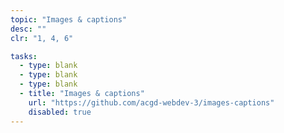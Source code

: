```yaml
---
topic: "Images & captions"
desc: ""
clr: "1, 4, 6"

tasks:
  - type: blank
  - type: blank
  - type: blank
  - title: "Images & captions"
    url: "https://github.com/acgd-webdev-3/images-captions"
    disabled: true
---
```

